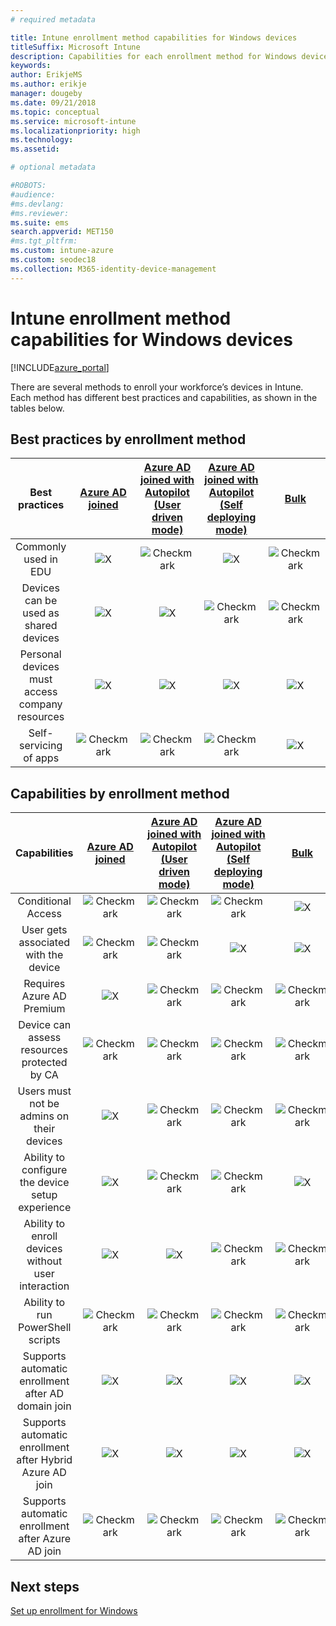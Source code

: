 ```yaml
---
# required metadata

title: Intune enrollment method capabilities for Windows devices
titleSuffix: Microsoft Intune
description: Capabilities for each enrollment method for Windows devices.
keywords:
author: ErikjeMS
ms.author: erikje
manager: dougeby
ms.date: 09/21/2018
ms.topic: conceptual
ms.service: microsoft-intune
ms.localizationpriority: high
ms.technology:
ms.assetid: 

# optional metadata

#ROBOTS:
#audience:
#ms.devlang:
#ms.reviewer:
ms.suite: ems
search.appverid: MET150
#ms.tgt_pltfrm:
ms.custom: intune-azure
ms.custom: seodec18
ms.collection: M365-identity-device-management
---
```


# Intune enrollment method capabilities for Windows devices
[!INCLUDE[azure_portal](./includes/azure_portal.md)]

There are several methods to enroll your workforce’s devices in Intune. Each method has different best practices and capabilities, as shown in the tables below.

## Best practices by enrollment method
| **Best practices** | **[Azure AD joined](windows-enroll.md#enable-windows-10-automatic-enrollment)**|**[Azure AD joined with Autopilot (User driven mode)](enrollment-autopilot.md)** |**[Azure AD joined with Autopilot (Self deploying mode)](enrollment-autopilot.md)** |**[Bulk](windows-bulk-enroll.md)**|**[DEM](device-enrollment-manager-enroll.md)** | **[BYOD](device-enrollment.md#bring-your-own-device)** | **[GPO](https://docs.microsoft.com/windows/client-management/mdm/enroll-a-windows-10-device-automatically-using-group-policy)** | **[Co-management](https://docs.microsoft.com/sccm/core/clients/manage/co-management-overview)** |
|:---:|:---:|:---:|:---:|:---:|:---:|:---:|:---:|:---:|
|Commonly used in EDU|![X](media/xmark.png)|![Checkmark](media/checkmark.png)|![X](media/xmark.png)|![Checkmark](media/checkmark.png)|![Checkmark](media/checkmark.png)|![X](media/xmark.png)|![X](media/xmark.png)|![X](media/xmark.png)|
|Devices can be used as shared devices|![X](media/xmark.png)|![X](media/xmark.png)|![Checkmark](media/checkmark.png)|![Checkmark](media/checkmark.png)|![Checkmark](media/checkmark.png)|![X](media/xmark.png)|![X](media/xmark.png)|![X](media/xmark.png)|
|Personal devices must access company resources|![X](media/xmark.png)|![X](media/xmark.png)|![X](media/xmark.png)|![X](media/xmark.png)|![X](media/xmark.png)|![Checkmark](media/checkmark.png)|![X](media/xmark.png)|![X](media/xmark.png)|
|Self-servicing of apps|![Checkmark](media/checkmark.png)|![Checkmark](media/checkmark.png)|![Checkmark](media/checkmark.png)|![X](media/xmark.png)|![X](media/xmark.png)|![Checkmark](media/checkmark.png)|![Checkmark](media/checkmark.png)|![Checkmark](media/checkmark.png)|

## Capabilities by enrollment method

| **Capabilities** | **[Azure AD joined](windows-enroll.md#enable-windows-10-automatic-enrollment)**|**[Azure AD joined with Autopilot (User driven mode)](enrollment-autopilot.md)** |**[Azure AD joined with Autopilot (Self deploying mode)](enrollment-autopilot.md)** |**[Bulk](windows-bulk-enroll.md)**|**[DEM](device-enrollment-manager-enroll.md)** | **[BYOD](device-enrollment.md#bring-your-own-device)** | **[GPO](https://docs.microsoft.com/windows/client-management/mdm/enroll-a-windows-10-device-automatically-using-group-policy)** | **[Co-management](https://docs.microsoft.com/sccm/core/clients/manage/co-management-overview)** |
|:---:|:---:|:---:|:---:|:---:|:---:|:---:|:---:|:---:|
|Conditional Access                                      |![Checkmark](media/checkmark.png)|![Checkmark](media/checkmark.png)|![Checkmark](media/checkmark.png)|![X](media/xmark.png)|![X](media/xmark.png)|![Checkmark](media/checkmark.png)|![Checkmark](media/checkmark.png)|![Checkmark](media/checkmark.png)|
|User gets associated with the device                    |![Checkmark](media/checkmark.png)|![Checkmark](media/checkmark.png)|![X](media/xmark.png)|![X](media/xmark.png)|![X](media/xmark.png)|![Checkmark](media/checkmark.png)|![Checkmark](media/checkmark.png)|![Checkmark](media/checkmark.png)|
|Requires Azure AD Premium                               |![X](media/xmark.png)|![Checkmark](media/checkmark.png)|![Checkmark](media/checkmark.png)|![Checkmark](media/checkmark.png)|![X](media/xmark.png)|![X](media/xmark.png)|![Checkmark](media/checkmark.png)|![Checkmark](media/checkmark.png)|
|Device can assess resources protected by CA             |![Checkmark](media/checkmark.png)|![Checkmark](media/checkmark.png)|![Checkmark](media/checkmark.png)|![Checkmark](media/checkmark.png)|![X](media/xmark.png)|![Checkmark](media/checkmark.png)|![Checkmark](media/checkmark.png)|![Checkmark](media/checkmark.png)|
|Users must not be admins on their devices               |![X](media/xmark.png)|![Checkmark](media/checkmark.png)|![Checkmark](media/checkmark.png)|![Checkmark](media/checkmark.png)|![X](media/xmark.png)|![X](media/xmark.png)|![X](media/xmark.png)|![X](media/xmark.png)|
|Ability to configure the device setup experience        |![X](media/xmark.png)|![Checkmark](media/checkmark.png)|![Checkmark](media/checkmark.png)|![X](media/xmark.png)|![X](media/xmark.png)|![X](media/xmark.png)|![X](media/xmark.png)|![X](media/xmark.png)|
|Ability to enroll devices without user interaction      |![X](media/xmark.png)|![X](media/xmark.png)|![Checkmark](media/checkmark.png)|![Checkmark](media/checkmark.png)|![Checkmark](media/checkmark.png)|![X](media/xmark.png)|![Checkmark](media/checkmark.png)|![Checkmark](media/checkmark.png)|
|Ability to run PowerShell scripts                       |![Checkmark](media/checkmark.png)|![Checkmark](media/checkmark.png)|![Checkmark](media/checkmark.png)|![Checkmark](media/checkmark.png)|![Checkmark](media/checkmark.png)|![X](media/xmark.png)|![X](media/xmark.png)|![X](media/xmark.png)| 
|Supports automatic enrollment after AD domain join      |![X](media/xmark.png)|![X](media/xmark.png)|![X](media/xmark.png)|![X](media/xmark.png)|![X](media/xmark.png)|![X](media/xmark.png)|![Checkmark](media/checkmark.png)|![Checkmark](media/checkmark.png)|
|Supports automatic enrollment after Hybrid Azure AD join|![X](media/xmark.png)|![X](media/xmark.png)|![X](media/xmark.png)|![X](media/xmark.png)|![X](media/xmark.png)|![X](media/xmark.png)|![Checkmark](media/checkmark.png)|![Checkmark](media/checkmark.png)|
|Supports automatic enrollment after Azure AD join       |![Checkmark](media/checkmark.png)|![Checkmark](media/checkmark.png)|![Checkmark](media/checkmark.png)|![Checkmark](media/checkmark.png)|![Checkmark](media/checkmark.png)|![Checkmark](media/checkmark.png)|![X](media/xmark.png)|![X](media/xmark.png)|

## Next steps

[Set up enrollment for Windows](windows-enroll.md)
